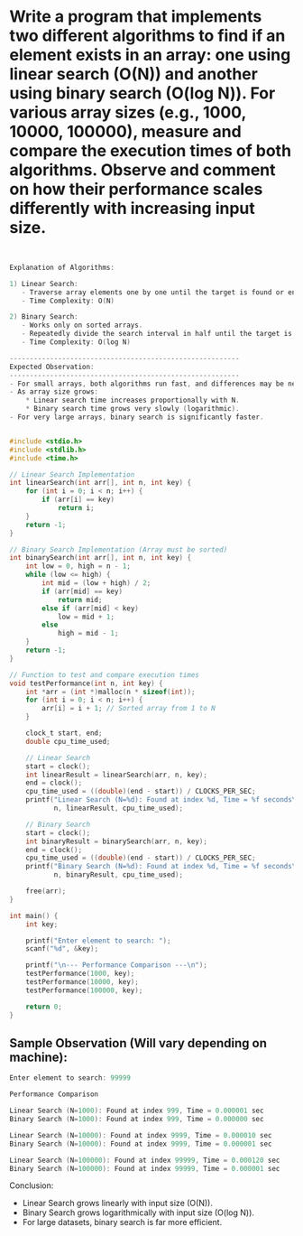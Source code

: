 # Write a program that implements two different algorithms to find if an element exists in an array: one using linear search (O(N)) and another using binary search (O(log N)). For various array sizes (e.g., 1000, 10000, 100000), measure and compare the execution times of both algorithms. Observe and comment on how their performance scales differently with increasing input size.

```c


Explanation of Algorithms:

1) Linear Search:
   - Traverse array elements one by one until the target is found or end of array is reached.
   - Time Complexity: O(N)

2) Binary Search:
   - Works only on sorted arrays.
   - Repeatedly divide the search interval in half until the target is found.
   - Time Complexity: O(log N)

---------------------------------------------------------
Expected Observation:
---------------------------------------------------------
- For small arrays, both algorithms run fast, and differences may be negligible.
- As array size grows:
    * Linear search time increases proportionally with N.
    * Binary search time grows very slowly (logarithmic).
- For very large arrays, binary search is significantly faster.


#include <stdio.h>
#include <stdlib.h>
#include <time.h>

// Linear Search Implementation
int linearSearch(int arr[], int n, int key) {
    for (int i = 0; i < n; i++) {
        if (arr[i] == key)
            return i;
    }
    return -1;
}

// Binary Search Implementation (Array must be sorted)
int binarySearch(int arr[], int n, int key) {
    int low = 0, high = n - 1;
    while (low <= high) {
        int mid = (low + high) / 2;
        if (arr[mid] == key)
            return mid;
        else if (arr[mid] < key)
            low = mid + 1;
        else
            high = mid - 1;
    }
    return -1;
}

// Function to test and compare execution times
void testPerformance(int n, int key) {
    int *arr = (int *)malloc(n * sizeof(int));
    for (int i = 0; i < n; i++) {
        arr[i] = i + 1; // Sorted array from 1 to N
    }

    clock_t start, end;
    double cpu_time_used;

    // Linear Search
    start = clock();
    int linearResult = linearSearch(arr, n, key);
    end = clock();
    cpu_time_used = ((double)(end - start)) / CLOCKS_PER_SEC;
    printf("Linear Search (N=%d): Found at index %d, Time = %f seconds\n",
           n, linearResult, cpu_time_used);

    // Binary Search
    start = clock();
    int binaryResult = binarySearch(arr, n, key);
    end = clock();
    cpu_time_used = ((double)(end - start)) / CLOCKS_PER_SEC;
    printf("Binary Search (N=%d): Found at index %d, Time = %f seconds\n",
           n, binaryResult, cpu_time_used);

    free(arr);
}

int main() {
    int key;

    printf("Enter element to search: ");
    scanf("%d", &key);

    printf("\n--- Performance Comparison ---\n");
    testPerformance(1000, key);
    testPerformance(10000, key);
    testPerformance(100000, key);

    return 0;
}

```

## Sample Observation (Will vary depending on machine):

```c
Enter element to search: 99999

Performance Comparison 

Linear Search (N=1000): Found at index 999, Time = 0.000001 sec
Binary Search (N=1000): Found at index 999, Time = 0.000000 sec

Linear Search (N=10000): Found at index 9999, Time = 0.000010 sec
Binary Search (N=10000): Found at index 9999, Time = 0.000001 sec

Linear Search (N=100000): Found at index 99999, Time = 0.000120 sec
Binary Search (N=100000): Found at index 99999, Time = 0.000001 sec
```

Conclusion:

- Linear Search grows linearly with input size (O(N)).
- Binary Search grows logarithmically with input size (O(log N)).
- For large datasets, binary search is far more efficient.



```
